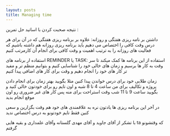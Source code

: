 ```yaml
---
layout: posts
title: Managing time
---
```





نتیجه صحبت کردن با اساتید حل تمرین :

داشتن بر نامه ریزی هفتگی و روزانه:
علاوه بر برنامه ریزی هفتگی که در آن برای هر درس وقت کافی را  اختصاص می دهیم
باید برنامه ریزی روزانه هم داشته باشیم که فعالیت های روزانه را به ترتیب اهمیت 
و وقت کافی برای انجام  آن کارمرتب کنیم

استفاده ار برنامه های REMINDER یا TASK:
استفاده از این برنامه ها کمک میکند تا سر وقت به کار ها برسیم و زمان های خالی خود را شناسایی کنیم
و بتوانیم منظم تر و مفید تر کار های خود را انجام دهیم و وقت برای کار های اضافی پیدا کنیم

زمان طلایی خود برای درس خواندن پیدا کنین مثلا بگویید بهتر زمان برای انجام دادن پروژه
 و تکالیف برای من ساعت 4 تا 8 شبه و اون تایم رو برای خودتون خالی کنید
و بگویید ساعت 9 تا 11 شب وقت استراحت برای منه پس کار های غیر ضروری رو اون موقع انجام بدید

در آخر این برنامه ریزی ها یادتون نره به علاقمندی های خود هم وقت بگزارین و سعی کنین فقط تایم خودتونو به درس اختصاص ندید

با تشکر از آقای جاوید و آقای مهدی گلستانه وآقای علمداری و بقیه هایی ta که وقتشونو گرفتم  

